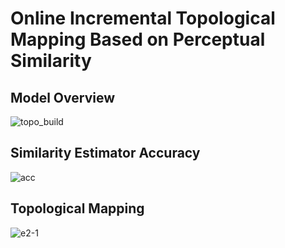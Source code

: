 # Online Incremental Topological Mapping Based on Perceptual Similarity

## Model Overview
![topo_build](https://github.com/muriatec/online-topo-map/assets/52921638/64a15b0a-7c31-48db-a2f7-a0f815d90857)
## Similarity Estimator Accuracy
![acc](https://github.com/muriatec/online-topo-map/assets/52921638/721d160f-84b7-4395-ac3f-ff37ce79c6c5)
## Topological Mapping
![e2-1](https://github.com/muriatec/online-topo-map/assets/52921638/c9f2822e-1d63-45c3-9ee4-84c8e9bc1fe2)
